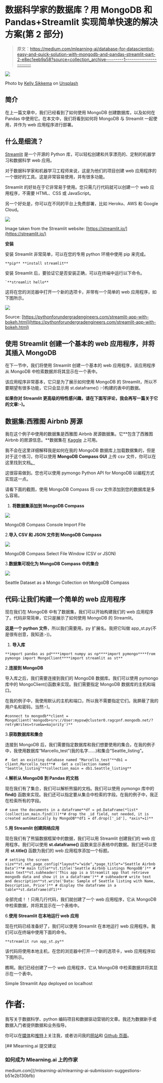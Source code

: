 # 数据科学家的数据库？用 MongoDB 和 Pandas+Streamlit 实现简单快速的解决方案(第 2 部分)

> 原文：<https://medium.com/mlearning-ai/database-for-datascientist-easy-and-quick-solution-with-mongodb-and-pandas-streamlit-part-2-e8ec1eeb9a58?source=collection_archive---------1----------------------->

![](img/86368bdd460b4e889c95b8e36609c80e.png)

Photo by [Kelly Sikkema](https://unsplash.com/es/@kellysikkema?utm_source=medium&utm_medium=referral) on [Unsplash](https://unsplash.com?utm_source=medium&utm_medium=referral)

## **简介**

在上一篇文章中，我们已经看到了如何使用 MongoDB 创建数据库，以及如何在 Pandas 中使用它。在本文中，我们将看到如何将 MongoDB 与 Streamlit 一起使用，并作为 web 应用程序进行部署。

## **什么是细流？**

[Streamlit](https://streamlit.io/) 是一个开源的 Python 库，可以轻松创建和共享漂亮的、定制的机器学习和数据科学 web 应用。

对于数据科学家和机器学习工程师来说，这是为他们的项目创建 web 应用程序的一个很好的工具。这是非常容易使用，并有很多功能。

Streamlit 的好处在于它非常易于使用。您只需几行代码就可以创建一个 web 应用程序，不需要 HTML、CSS 或 JavaScript。

另一个好处是，你可以在不同的平台上免费部署，比如 Heroku、AWS 和 Google Cloud。

![](img/98959717f608d18517a8a12dbc941283.png)

Image taken from the Streamlit website: [https://streamlit.io/](https://streamlit.io/)

**安装**

安装 Streamlit 非常简单，可以在您的专用 python 环境中使用 pip 来完成。

```
**pip** **install streamlit**
```

安装 Streamlit 后，要验证它是否安装正确，可以在终端中运行以下命令。

```
`**streamlit hello**
```

这将在您的浏览器中打开一个新的选项卡，并带有一个简单的 web 应用程序，如下图所示。

![](img/f1ac99eeb7e5b8a1289f59930f5243bc.png)

Source: [https://pythonforundergradengineers.com/streamlit-app-with-bokeh.html](https://pythonforundergradengineers.com/streamlit-app-with-bokeh.html)

## **使用 Streamlit 创建一个基本的 web 应用程序，并将其插入 MongoDB**

在下一节中，我们将使用 Streamlit 创建一个基本的 web 应用程序，该应用程序从 MongoDB 中检索数据并将其显示在一个表中。

该应用程序非常基本，它只是为了展示如何使用 MongoDB 的 Streamlit，所以不要期望有很多功能，它只会显示用 st.dataframe() :-)构建的表中的数据。

**如果你对 Streamlit 更高级的特性感兴趣，请在下面写评论，我会再写一篇关于它的文章:-)。**

## **数据集:西雅图 Airbnb 房源**

我在这个例子中使用的数据集是西雅图 Airbnb 房源数据集。它**包含了西雅图 Airbnb 的房源信息。**数据集在 [Kaggle](https://www.kaggle.com/airbnb/seattle/data) 上可用。

我不会在这里详细解释我是如何在我的 MongoDB 数据库上加载数据集的，但是对于这个练习，你可以使用 **MongoDB Compass GUI** 上传 csv 文件，你可以在这里找到文档[。](https://docs.mongodb.com/compass/master/import-export/)

这很容易做到。您也可以使用 pymongo Python API for MongoDB 以编程方式实现这一点。

请看下面的截图，使用 MongoDB Compass 将 csv 文件添加到您的数据库是多么容易。

1.  **将数据集添加到 MongoDB Compass**

![](img/79cca56c94b85f9d2a2e0f977da267b4.png)

MongoDB Compass Console Import FIle

2.**导入 CSV 和 JSON 文件到 MongoDB Compass**

![](img/bd10abeca07773851b5fa55a696efe91.png)

MongoDB Compass Select File Window (CSV or JSON)

3.**数据集可视化为 MongoDB Compass 中的集合**

![](img/840b6036421095592486877931a53a48.png)

Seattle Dataset as a Mongo Collection on MongoDB Compass

## 代码:让我们构建一个简单的 web 应用程序

现在我们在 MongoDB 中有了数据集，我们可以开始构建我们的 web 应用程序了。代码非常简单，它只是展示了如何使用 MongoDB 的 Streamlit。

**这是一个 python 文件**，所以我们需要用。py 扩展名。我把它叫做 app_st.py(不是很有创意，我知道:-))。

1.  **导入库**

```
**import pandas as pd****import numpy as np****import pymongo****from pymongo import MongoClient****import streamlit as st**
```

2.**连接到 MongoDB**

导入库之后，我们需要连接到我们的 MongoDB 数据库。我们可以使用 pymongo 库中的 MongoClient()函数来实现。我们需要指定 MongoDB 数据库的主机和端口。

在我的例子中，我使用默认的主机和端口，所以我不需要指定它们。我屏蔽了我的用户名和密码，当然:-)。

```
#connect to mongodb**client = MongoClient('mongodb+srv://User:mypsw@cluster0.ragcpnf.mongodb.net/?retryWrites=true&w=majority')**
```

3.**获取数据库和集合**

连接到 MongoDB 后，我们需要指定数据库和我们想要使用的集合。在我的例子中，我使用数据库“Marcello_test”(我的名字……)和集合“Seattle_listing”。

```
#  Get an existing database named "Marcello_test"**db1 = client.Marcello_test**#   Get a collection named "Seattle_listing"**collection_main = db1.Seattle_listing**
```

4.**解析从 MongoDB 到 Pandas 的文档**

现在我们有了集合，我们可以解析熊猫的文档。我们可以使用 pymongo 库中的 **find()** 函数来实现。我们还可以指定要从集合中检索的字段。在我的例子中，我正在检索所有的字段。

```
# save the documents in a dataframe**df = pd.DataFrame(*list*(collection_main.find()))**# drop the _id field, not needed, it is created automatically by MongoDB**df1 = df.drop(['_id'], *axis*=1)**
```

5.**用 Streamlit 创建网络应用**

现在我们有了熊猫数据框架中的数据，我们可以用 Streamlit 创建我们的 web 应用程序。我们可以使用 **st.dataframe()** 函数来显示表格中的数据。我们还可以使用 **st.title()** 函数为我们的 web 应用程序添加一个标题。

```
# setting the screen size**st.set_page_config(*layout*="wide",*page_title*="Seattle Airbnb Data")**# main title**st.title('Seattle Airbnb Listings MongoDB')** # main text**st.subheader('This app is a Streamlit app that retrieve mongodb data and show it in a dataframe')** # subheader# write text and description**st.write('Data: Sample of Seattle listing with Name, Description, Price')** # display the dataframe in a table**st.dataframe(df1)** 
```

全部完成！！只用几行代码，我们就创建了一个 web 应用程序，它从 MongoDB 中检索数据，并将其显示在一个表格中。

6.**使用 Streamlit 在本地运行 web 应用**

现在代码已经准备好了，我们可以使用 Streamlit 在本地运行 web 应用程序。我们可以在终端中使用下面的命令。

```
**streamlit run app_st.py**
```

该代码将使用本地主机，在您的浏览器中打开一个新的选项卡，web 应用程序如下图所示。

瞧啊。我们已经创建了一个 web 应用程序，它从 MongoDB 中检索数据并将其显示在一个表中。

Simple Streamlit App deployed on localhost

# 作者:

我写关于数据科学、python 编码项目和数据驱动营销的文章。我还为数据新手或数据入门者提供数据和业务指导。

你可以在[媒体](/@Marcello_Dichiera)和[推特](https://twitter.com/ItalyMarcello)上关注我，或者访问我的[网站](https://marcello-personal-website.netlify.app/)和 [Github 页面](https://github.com/marcello-calabrese)。

[](/mlearning-ai/mlearning-ai-submission-suggestions-b51e2b130bfb) [## Mlearning.ai 提交建议

### 如何成为 Mlearning.ai 上的作家

medium.com](/mlearning-ai/mlearning-ai-submission-suggestions-b51e2b130bfb)